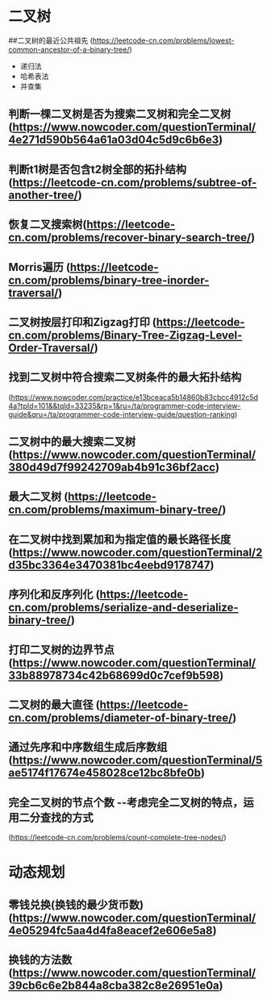 # 二叉树
##二叉树的最近公共祖先 (https://leetcode-cn.com/problems/lowest-common-ancestor-of-a-binary-tree/)
- 递归法
- 哈希表法
- 并查集
## 判断一棵二叉树是否为搜索二叉树和完全二叉树(https://www.nowcoder.com/questionTerminal/4e271d590b564a61a03d04c5d9c6b6e3)
## 判断t1树是否包含t2树全部的拓扑结构 (https://leetcode-cn.com/problems/subtree-of-another-tree/)
## 恢复二叉搜索树(https://leetcode-cn.com/problems/recover-binary-search-tree/)
## Morris遍历 (https://leetcode-cn.com/problems/binary-tree-inorder-traversal/)
## 二叉树按层打印和Zigzag打印 (https://leetcode-cn.com/problems/Binary-Tree-Zigzag-Level-Order-Traversal/)
## 找到二叉树中符合搜索二叉树条件的最大拓扑结构
(https://www.nowcoder.com/practice/e13bceaca5b14860b83cbcc4912c5d4a?tpId=101&&tqId=33235&rp=1&ru=/ta/programmer-code-interview-guide&qru=/ta/programmer-code-interview-guide/question-ranking)
## 二叉树中的最大搜索二叉树 (https://www.nowcoder.com/questionTerminal/380d49d7f99242709ab4b91c36bf2acc)
## 最大二叉树 (https://leetcode-cn.com/problems/maximum-binary-tree/)
## 在二叉树中找到累加和为指定值的最长路径长度(https://www.nowcoder.com/questionTerminal/2d35bc3364e3470381bc4eebd9178747)
## 序列化和反序列化 (https://leetcode-cn.com/problems/serialize-and-deserialize-binary-tree/)
## 打印二叉树的边界节点 (https://www.nowcoder.com/questionTerminal/33b88978734c42b68699d0c7cef9b598)
## 二叉树的最大直径 (https://leetcode-cn.com/problems/diameter-of-binary-tree/)
## 通过先序和中序数组生成后序数组 (https://www.nowcoder.com/questionTerminal/5ae5174f17674e458028ce12bc8bfe0b)
## 完全二叉树的节点个数 --考虑完全二叉树的特点，运用二分查找的方式  
(https://leetcode-cn.com/problems/count-complete-tree-nodes/)

# 动态规划
## 零钱兑换(换钱的最少货币数) (https://www.nowcoder.com/questionTerminal/4e05294fc5aa4d4fa8eacef2e606e5a8)
## 换钱的方法数 (https://www.nowcoder.com/questionTerminal/39cb6c6e2b844a8cba382c8e26951e0a)
